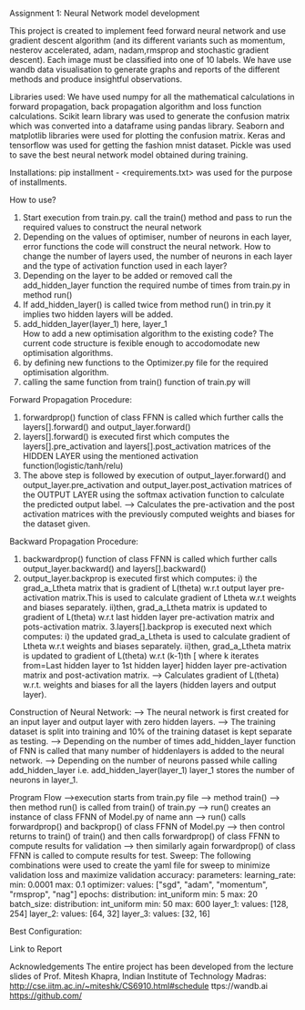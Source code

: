 Assignment 1: Neural Network model development

This project is created to implement feed forward neural network and use gradient descent algorithm (and its different variants such as momentum, nesterov accelerated, adam, nadam,rmsprop and stochastic gradient descent).
Each image must be classified into one of 10 labels.
We have use wandb data visualisation to generate graphs and reports of the different methods and produce insightful observations.

Libraries used:
We have used numpy for all the mathematical calculations in forward propagation, back propagation algorithm and loss function calculations.
Scikit learn library was used to generate the confusion matrix which was converted into a dataframe using pandas library.
Seaborn and matplotlib libraries were used for plotting the confusion matrix.
Keras and tensorflow was used for getting the fashion mnist dataset.
Pickle was used to save the best neural network model obtained during training.

Installations:
pip installment - <requirements.txt> was used for the purpose of installments.

How to use?
1. Start execution from train.py. call the train() method and pass to run the required values to construct the neural network
2. Depending on the values of optimiser, number of neurons in each layer, error functions the code will construct the neural network.
How to change the number of layers used, the number of neurons in each layer and the type of activation function used in each layer?
1. Depending on the layer to be added or removed call the add_hidden_layer function the required numbe of times from train.py in method run()
2. If add_hidden_layer() is called twice from method run() in trin.py it implies two hidden layers will be added.
3. add_hidden_layer(layer_1) here, layer_1  
How to add a new optimisation algorithm to the existing code?
The current code structure is fexible enough to accodomodate new optimisation algorithms.
1. by defining new functions to the Optimizer.py file for the required optimisation algorithm.
2. calling the same function from train() function of train.py will 

Forward Propagation Procedure:
1.  forwardprop() function of class FFNN is called which further  calls the layers[].forward() and output_layer.forward()
2.  layers[].forward() is executed first which computes the layers[].pre_activation and layers[].post_activation matrices of the HIDDEN LAYER using the mentioned activation function(logistic/tanh/relu)
3.  The above step is followed by execution of output_layer.forward() and output_layer.pre_activation and output_layer.post_activation matrices of the OUTPUT LAYER using the softmax activation function to calculate the predicted output label.
--> Calculates the pre-activation and the post activation matrices with the previously computed weights and biases for the dataset given.

Backward Propagation Procedure:
1. backwardprop() function of class FFNN is called which further calls output_layer.backward() and layers[].backward()
2. output_layer.backprop is executed first which computes:
  i) the grad_a_Ltheta matrix that is gradient of L(theta) w.r.t output layer pre-activation matrix.This is used to calculate gradient of Ltheta w.r.t weights and biases separately.
  ii)then, grad_a_Ltheta matrix is updated to gradient of L(theta) w.r.t last hidden layer pre-activation matrix and pots-activation matrix.
3.layers[].backprop is executed next which computes:
  i) the updated grad_a_Ltheta is used to calculate gradient of Ltheta w.r.t weights and biases separately.
  ii)then, grad_a_Ltheta matrix is updated to gradient of L(theta) w.r.t (k-1)th [ where k iterates from=Last hidden layer to 1st hidden layer] hidden layer pre-activation matrix and post-activation matrix.
--> Calculates gradient of L(theta) w.r.t. weights and biases for all the layers (hidden layers and output layer).

Construction of Neural Network: 
--> The neural network is first created for an input layer and output layer with zero hidden layers.
--> The training dataset is split into training and 10% of the training dataset is kept separate as testing.
--> Depending on the number of times add_hidden_layer function of FNN is called that many number of hiddenlayers is added to the neural network.
--> Depending on the number of neurons passed while calling add_hidden_layer i.e. add_hidden_layer(layer_1) layer_1 stores the number of neurons in layer_1.

Program Flow
-->execution starts from train.py file --> method train()
--> then method run() is called from train() of train.py
--> run() creates an instance of class FFNN of Model.py of name ann
--> run() calls forwardprop() and backprop() of class FFNN of Model.py 
--> then control returns to train() of train() and then calls forwardprop() of class FFNN to compute results for validation
--> then similarly again forwardprop() of class FFNN is called to compute results for test.
Sweep:
The following combinations were used to create the yaml file for sweep to minimize validation loss and maximize validation accuracy:
parameters:
  learning_rate:
    min: 0.0001
    max: 0.1
  optimizer:
    values: ["sgd", "adam", "momentum", "rmsprop", "nag"]
  epochs:
    distribution: int_uniform
    min: 5
    max: 20
  batch_size:
    distribution: int_uniform
    min: 50
    max: 600
  layer_1:
    values: [128, 254]
  layer_2:
    values: [64, 32]
  layer_3:
    values: [32, 16]

Best Configuration:


Link to Report

Acknowledgements
The entire project has been developed from the lecture slides of Prof. Mitesh Khapra, Indian Institute of Technology Madras: http://cse.iitm.ac.in/~miteshk/CS6910.html#schedule
ttps://wandb.ai
https://github.com/
                      